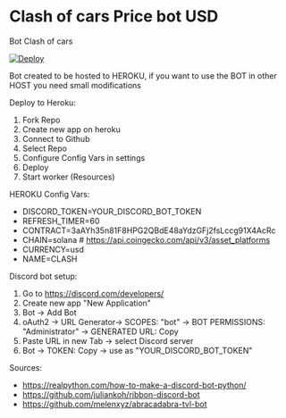 # Clash of cars Price bot USD
Bot Clash of cars


[![Deploy](https://www.herokucdn.com/deploy/button.svg)](https://heroku.com/deploy?template=https://github.com/KiKoZl/clash-bot-price)

Bot created to be hosted to HEROKU, if you want to use the BOT in other HOST you need small modifications

Deploy to Heroku:

1. Fork Repo
2. Create new app on heroku
3. Connect to Github
4. Select Repo
5. Configure Config Vars in settings
6. Deploy
7. Start worker (Resources)


HEROKU Config Vars:

- DISCORD_TOKEN=YOUR_DISCORD_BOT_TOKEN
- REFRESH_TIMER=60
- CONTRACT=3aAYh35n81F8HPG2QBdE48aYdzGFj2fsLccg91X4AcRc
- CHAIN=solana # https://api.coingecko.com/api/v3/asset_platforms
- CURRENCY=usd
- NAME=CLASH

Discord bot setup:
1. Go to https://discord.com/developers/
2. Create new app "New Application"
3. Bot -> Add Bot
4. oAuth2 -> URL Generator-> SCOPES: "bot" -> BOT PERMISSIONS: "Administrator" -> GENERATED URL: Copy
5. Paste URL in new Tab -> select Discord server
6. Bot -> TOKEN: Copy -> use as "YOUR_DISCORD_BOT_TOKEN"
 





Sources:
- https://realpython.com/how-to-make-a-discord-bot-python/
- https://github.com/juliankoh/ribbon-discord-bot
- https://github.com/melenxyz/abracadabra-tvl-bot
